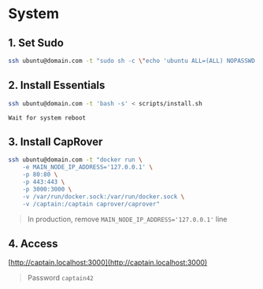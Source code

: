 # System

## 1. Set Sudo

```bash
ssh ubuntu@domain.com -t "sudo sh -c \"echo 'ubuntu ALL=(ALL) NOPASSWD:ALL' >> /etc/sudoers\""
```

## 2. Install Essentials

```bash
ssh ubuntu@domain.com -t 'bash -s' < scripts/install.sh
```

`Wait for system reboot`

## 3. Install CapRover

```bash
ssh ubuntu@domain.com -t "docker run \
    -e MAIN_NODE_IP_ADDRESS='127.0.0.1' \
    -p 80:80 \
    -p 443:443 \
    -p 3000:3000 \
    -v /var/run/docker.sock:/var/run/docker.sock \
    -v /captain:/captain caprover/caprover"
```

> In production, remove `MAIN_NODE_IP_ADDRESS='127.0.0.1'` line

## 4. Access

[http://captain.localhost:3000](http://captain.localhost:3000)

> Password `captain42`
